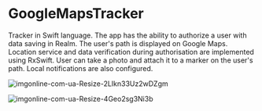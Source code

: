 # GoogleMapsTracker
Tracker in Swift language. The app has the ability to authorize a user with data saving in Realm. 
The user's path is displayed on Google Maps. Location service and data verification during authorisation are implemented using RxSwift.
User can take a photo and attach it to a marker on the user's path. Local notifications are also configured.

![imgonline-com-ua-Resize-2LIkn33Uz2wDZgm](https://user-images.githubusercontent.com/65159241/116860351-1ceee200-ac0a-11eb-8592-5e1594b39414.jpg)

![imgonline-com-ua-Resize-4Geo2sg3Ni3b](https://user-images.githubusercontent.com/65159241/116860362-1f513c00-ac0a-11eb-88f5-fcbef4fd3cb8.jpg)

